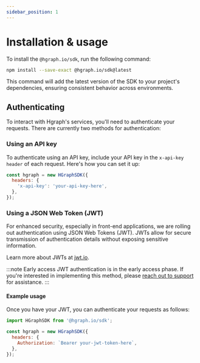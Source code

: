 ```yaml
---
sidebar_position: 1
---
```


# Installation & usage

To install the `@hgraph.io/sdk`, run the following command:

```bash
npm install --save-exact @hgraph.io/sdk@latest
```

This command will add the latest version of the SDK to your project's dependencies, ensuring consistent behavior across environments.

## Authenticating

To interact with Hgraph's services, you'll need to authenticate your requests. There are currently two methods for authentication:

### Using an API key

To authenticate using an API key, include your API key in the `x-api-key header` of each request. Here's how you can set it up:

```javascript
const hgraph = new HGraphSDK({
  headers: {
    'x-api-key': 'your-api-key-here',
  },
});
```

### Using a JSON Web Token (JWT)

For enhanced security, especially in front-end applications, we are rolling out authentication using JSON Web Tokens (JWT). JWTs allow for secure transmission of authentication details without exposing sensitive information.

Learn more about JWTs at [jwt.io](https://jwt.io/).

:::note Early access
JWT authentication is in the early access phase. If you're interested in implementing this method, please [reach out to support](/support) for assistance.
:::

#### Example usage

Once you have your JWT, you can authenticate your requests as follows:

```javascript
import HGraphSDK from '@hgraph.io/sdk';

const hgraph = new HGraphSDK({
  headers: {
    Authorization: `Bearer your-jwt-token-here`,
  },
});
```
